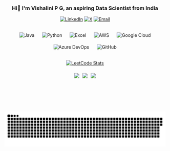<h3 align="center"> Hi👋 I'm Vishalini P G, an aspiring Data Scientist from India</h3>

<div align="center">
  <a href="https://linkedin.com/in/vishalinipg" target="_blank"><img src="https://img.icons8.com/fluency/30/linkedin.png" alt="LinkedIn" /></a>
  <a href="https://x.com/vishalinipg" target="_blank"><img src="https://img.icons8.com/fluency/30/twitterx--v1.png" alt="X" /></a>
  <a href="mailto:vishalinipg@gmail.com"><img src="https://img.icons8.com/fluency/30/gmail.png" alt="Email" /></a>
</div>

###

<div align="center">
  <img src="https://img.icons8.com/fluency/40/java-coffee-cup-logo.png" style="margin: 10px;" alt="Java" />
  <img src="https://img.icons8.com/fluency/40/python.png" style="margin: 10px;" alt="Python" />
  <img src="https://img.icons8.com/fluency/40/microsoft-excel-2019.png" style="margin: 10px;" alt="Excel" />
  <img src="https://img.icons8.com/color/40/amazon-web-services.png" style="margin: 10px;" alt="AWS" />
  <img src="https://img.icons8.com/fluency/40/google-cloud.png" style="margin: 10px;" alt="Google Cloud" />
  <img src="https://img.icons8.com/external-tal-revivo-shadow-tal-revivo/40/external-development-experience-through-the-native-integrations-of-azure-with-visual-studio-logo-shadow-tal-revivo.png" style="margin: 10px;" alt="Azure DevOps" />
  <img src="https://img.icons8.com/fluency/40/github.png" style="margin: 10px;" alt="GitHub" />
</div>

###

<div align="center" style="display: flex; justify-content: center; align-items: center; gap: 10px;">
 <a href="https://leetcode.com/vishalinipg" target="_blank"><img src="https://leetcard.jacoblin.cool/vishalinipg?theme=dark&font=Roboto%20Flex" alt="LeetCode Stats" height="125" /></a>
</div>

###

<div align="center" style="display: flex; justify-content: center; gap: 10px;">
  <img src="https://github-readme-stats.vercel.app/api?username=vishalinipg&theme=dark&hide_border=false&include_all_commits=false&count_private=false" height="120"/>
  <img src="https://nirzak-streak-stats.vercel.app/?user=vishalinipg&theme=dark&hide_border=false" height="120"/>
  <img src="https://github-readme-stats.vercel.app/api/top-langs/?username=vishalinipg&theme=dark&hide_border=false&include_all_commits=false&count_private=false&layout=compact" height="120"/>
</div>

<div align="center">
<picture>
  <source media="(prefers-color-scheme: dark)" srcset="https://raw.githubusercontent.com/vishalinipg/vishalinipg/output/github-snake-dark.svg" />
  <source media="(prefers-color-scheme: light)" srcset="https://raw.githubusercontent.com/vishalinipg/vishalinipg/output/github-snake.svg" />
  <img alt="github-snake" src="https://raw.githubusercontent.com/vishalinipg/vishalinipg/output/github-snake.svg" />
</picture>
</div>
